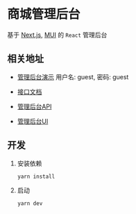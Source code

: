 # 商城管理后台

基于 [Next.js](https://nextjs.org/), [MUI](https://mui.com/) 的 `React` 管理后台

## 相关地址
* [管理后台演示](https://admin.fourcels.com/) 用户名: guest, 密码: guest

* [接口文档](https://api.fourcels.com/docs)

* [管理后台API](https://github.com/fourcels/tiny-mall)

* [管理后台UI](https://github.com/fourcels/tiny-mall-admin-ui)

## 开发

1. 安装依赖
    ```bash
    yarn install
    ```
2.  启动
    ```bash
    yarn dev
    ```
